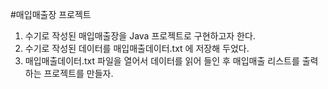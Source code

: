 #매입매출장 프로젝트
1. 수기로 작성된 매입매출장을 Java 프로젝트로 구현하고자 한다.
2. 수기로 작성된 데이터를 매입매출데이터.txt 에 저장해 두었다.
3. 매입매출데이터.txt 파일을 열어서 데이터를 읽어 들인 후 매입매출
   리스트를 출력하는 프로젝트를 만들자.